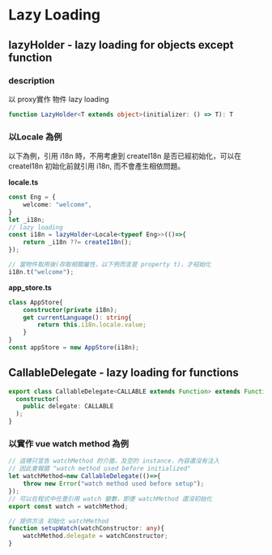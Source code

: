 
# Lazy Loading

## lazyHolder - lazy loading for objects except function
### description
以 proxy實作 物件 lazy loading
```ts
function LazyHolder<T extends object>(initializer: () => T): T 
```

### 以Locale 為例
以下為例，引用 i18n 時，不用考慮到 createI18n 是否已經初始化，可以在 createI18n 初始化前就引用 i18n, 而不會產生相依問題。

**locale.ts**
```ts
const Eng = {
    welcome: "welcome",
}
let _i18n;
// lazy loading
const i18n = lazyHolder<Locale<typeof Eng>>(()=>{
    return _i18n ??= createI18n();
});

// 當物件取用後(存取相關屬性，以下例而言是 property t)，才袑始化
i18n.t("welcome");
```

**app_store.ts**
```ts
class AppStore{
    constructor(private i18n);
    get currentLanguage(): string{
        return this.i18n.locale.value;
    }
}
const appStore = new AppStore(i18n);
```


## CallableDelegate - lazy loading for functions
```ts
export class CallableDelegate<CALLABLE extends Function> extends Function {
  constructor(
    public delegate: CALLABLE
  );
}
```
### 以實作 vue watch method 為例
```ts
// 這裡只宣告 watchMethod 的介面，及空的 instance，內容還沒有注入
// 因此會報錯 "watch method used before initialized"
let watchMethod=new CallableDelegate(()=>{
    throw new Error("watch method used before setup");
});
// 可以在程式中任意引用 watch 變數，即便 watchMethod 還沒初始化 
export const watch = watchMethod;

// 提供方法 初始化 watchMethod
function setupWatch(watchConstructor: any){
    watchMethod.delegate = watchConstructor;
}
```

